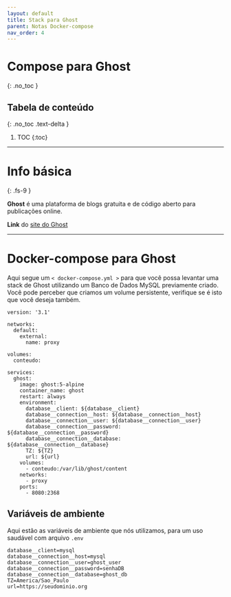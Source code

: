 ```yaml
---
layout: default
title: Stack para Ghost
parent: Notas Docker-compose
nav_order: 4
---
```


# Compose para Ghost
{: .no_toc }

## Tabela de conteúdo
{: .no_toc .text-delta }

1. TOC
{:toc}

---

# Info básica
{: .fs-9 }

**Ghost** é uma plataforma de blogs gratuita e de código aberto para publicações online.

**Link** do [site do Ghost](https://ghost.org)


---

# Docker-compose para Ghost
Aqui segue um `< docker-compose.yml >` para que você possa levantar uma stack de Ghost utilizando um Banco de Dados MySQL previamente criado. Você pode perceber que criamos um volume persistente, verifique se é isto que você deseja também.

<div class="code-example" markdown="1">

```
version: '3.1'

networks:
  default:
    external:
      name: proxy

volumes:
  conteudo:

services:
  ghost:
    image: ghost:5-alpine
    container_name: ghost
    restart: always
    environment:
      database__client: ${database__client}
      database__connection__host: ${database__connection__host}
      database__connection__user: ${database__connection__user}
      database__connection__password: ${database__connection__password}
      database__connection__database: ${database__connection__database}
      TZ: ${TZ}
      url: ${url}
    volumes:
      - conteudo:/var/lib/ghost/content
    networks:
      - proxy
    ports:
      - 8080:2368
```

</div>

## Variáveis de ambiente
Aqui estão as variáveis de ambiente que nós utilizamos, para um uso saudável com arquivo `.env`


```
database__client=mysql
database__connection__host=mysql
database__connection__user=ghost_user
database__connection__password=senhaDB
database__connection__database=ghost_db
TZ=America/Sao_Paulo
url=https://seudominio.org
```
